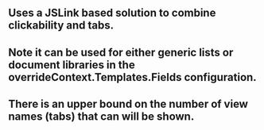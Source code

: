 ## Uses a JSLink based solution to combine clickability and tabs.
## Note it can be used for either generic lists or document libraries in the overrideContext.Templates.Fields configuration.
## There is an upper bound on the number of view names (tabs) that can will be shown.
